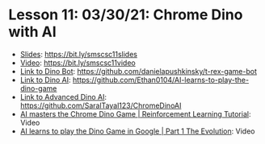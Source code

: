 # Lesson 11: 03/30/21: Chrome Dino with AI
* [Slides](https://bit.ly/compsci17slides): https://bit.ly/smscsc11slides  
* [Video](https://bit.ly/compsci17video):  https://bit.ly/smscsc11video
* [Link to Dino Bot](https://github.com/danielapushkinsky/t-rex-game-bot): https://github.com/danielapushkinsky/t-rex-game-bot
* [Link to Dino AI](https://github.com/Ethan0104/AI-learns-to-play-the-dino-game): https://github.com/Ethan0104/AI-learns-to-play-the-dino-game 
* [Link to Advanced Dino AI](https://github.com/SaralTayal123/ChromeDinoAI): https://github.com/SaralTayal123/ChromeDinoAI
* [AI masters the Chrome Dino Game | Reinforcement Learning Tutorial](https://www.youtube.com/watch?v=WMYG6IEgMfw): Video
* [AI learns to play the Dino Game in Google | Part 1 The Evolution](https://www.youtube.com/watch?v=Zs38KBEEBGk): Video

